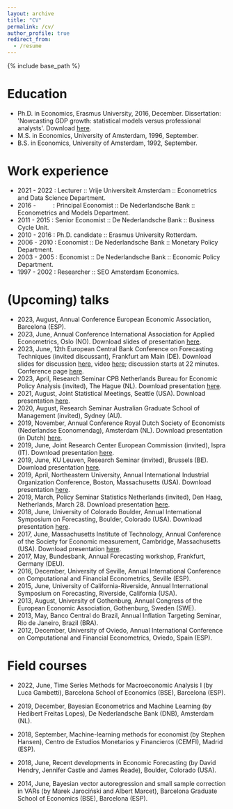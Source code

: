 ```yaml
---
layout: archive
title: "CV"
permalink: /cv/
author_profile: true
redirect_from:
  - /resume
---
```


{% include base_path  %}

Education 
======
* Ph.D. in Economics, Erasmus University, 2016, December. Dissertation: 'Nowcasting GDP growth: statistical models versus professional analysts'. Download [here](https://repub.eur.nl/pub/94686).
* M.S. in Economics,  University of Amsterdam, 1996, September.
* B.S. in Economics, University of Amsterdam, 1992, September.

Work experience
======
* 2021 - 2022 : Lecturer :: Vrije Universiteit Amsterdam :: Econometrics and Data Science Department.
* 2016 - &nbsp;&nbsp;&nbsp;&nbsp;&nbsp;&nbsp;&nbsp;&nbsp;&nbsp;: Principal Economist :: De Nederlandsche Bank :: Econometrics and Models Department.
* 2011 - 2015 : Senior Economist :: De Nederlandsche Bank :: Business Cycle Unit.
* 2010 - 2016 : Ph.D. candidate :: Erasmus University Rotterdam.
* 2006 - 2010 : Economist :: De Nederlandsche Bank :: Monetary Policy Department.
* 2003 - 2005 : Economist :: De Nederlandsche Bank :: Economic Policy Department.
* 1997 - 2002 : Researcher :: SEO Amsterdam Economics.

(Upcoming) talks
======
* 2023, August, Annual Conference European Economic Association, Barcelona (ESP).
* 2023, June, Annual Conference International Association for Applied Econometrics, Oslo (NO). Download slides of presentation [here](https://jasperdewinter.github.io/pp/files/DeWinter_IAAE2023.pdf).
* 2023, June, 12th European Central Bank Conference on Forecasting Techniques (invited discussant), Frankfurt am Main (DE). Download slides for discussion [here](https://jasperdewinter.github.io/pp/files/WinterDiscussionAdammerEtAl2023.pdf), video [here](https://youtu.be/y_Mzs0ujBr4); discussion starts at 22 minutes. Conference page [here](https://www.ecb.europa.eu/pub/conferences/html/20230612_12th_conference_on_forecasting_techniques.en.html).
* 2023, April, Research Seminar CPB Netherlands Bureau for Economic Policy Analysis (invited), The Hague (NL). Download presentation [here](https://jasperdewinter.github.io/pp/files/CPB_FdIndicator.pdf).
* 2021, August, Joint Statistical Meetings, Seattle (USA). Download presentation [here](https://jasperdewinter.github.io/pp/files/JSM_2021.pdf).
* 2020, August, Research Seminar Australian Graduate School of Management (invited), Sydney (AU).
* 2019, November, Annual Conference Royal Dutch Society of Economists (Nederlandse Economendag), Amsterdam (NL). Download presentation (in Dutch) [here](https://jasperdewinter.github.io/pp/files/01112019_SocEc.pdf).
* 2019, June, Joint Research Center European Commission (invited), Ispra (IT). Download presentation [here](https://jasperdewinter.github.io/pp/files/20190620_ISPRA.pdf).
* 2019, June, KU Leuven, Research Seminar (invited), Brussels (BE). Download presentation [here](https://jasperdewinter.github.io/pp/files/20190507.KU_Leuven.pdf).
* 2019, April, Northeastern University, Annual International Industrial Organization Conference, Boston, Massachusetts (USA). Download presentation [here](https://jasperdewinter.github.io/pp/files/IIOC_Misallocation.pdf).
* 2019, March, Policy Seminar Statistics Netherlands (invited), Den Haag, Netherlands, March 28. Download presentation [here](https://jasperdewinter.github.io/pp/files/20190228_SeminarCBS.pdf).
* 2018, June, University of Colorado Boulder, Annual International Symposium on Forecasting, Boulder, Colorado (USA). Download presentation [here](https://jasperdewinter.github.io/pp/files/ISF2018_FINAL.pdf).
* 2017, June, Massachusetts Institute of Technology, Annual Conference of the Society for Economic measurement, Cambridge, Massachusetts (USA). Download presentation [here](https://github.com/jasperdewinter/pp/raw/master/files/SEM2017_FINAL.pdf).
* 2017, May, Bundesbank, Annual Forecasting workshop, Frankfurt, Germany (DEU).
* 2016, December, University of Seville, Annual International Conference on Computational and Financial Econometrics, Seville (ESP).
* 2015, June, University of California-Riverside, Annual International Symposium on Forecasting, Riverside, California (USA).
* 2013, August, University of Gothenburg, Annual Congress of the European Economic Association, Gothenburg, Sweden (SWE).
* 2013, May, Banco Central do Brazil, Annual Inflation Targeting Seminar, Rio de Janeiro, Brazil (BRA).
* 2012, December, University of Oviedo, Annual International Conference on Computational and Financial Econometrics, Oviedo, Spain (ESP).

Field courses
======
* 2022, June, Time Series Methods for Macroeconomic Analysis I (by Luca Gambetti), Barcelona School of Economics (BSE), Barcelona (ESP).
* 2019, December, Bayesian Econometrics and Machine Learning (by Hedibert Freitas Lopes), De Nederlandsche Bank (DNB), Amsterdam (NL).
* 2018, September, Machine-learning methods for economist (by Stephen Hansen), Centro de Estudios Monetarios y Financieros (CEMFI), Madrid (ESP).
* 2018, June, Recent developments in Economic Forecasting (by David Hendry, Jennifer Castle and James Reade), Boulder, Colorado (USA).
  
* 2014, June, Bayesian vector autoregression and small sample correction in VARs (by Marek Jarociński and Albert Marcet), Barcelona Graduate School of Economics (BSE), Barcelona (ESP).
